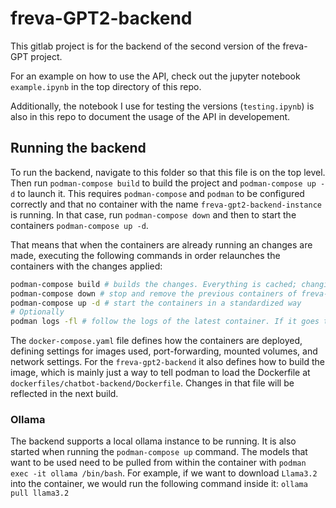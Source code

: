 # freva-GPT2-backend

This gitlab project is for the backend of the second version of the freva-GPT project.

For an example on how to use the API, check out the jupyter notebook `example.ipynb` in the top directory of this repo.

Additionally, the notebook I use for testing the versions (`testing.ipynb`) is also in this repo to document the usage of the API in developement.

## Running the backend

To run the backend, navigate to this folder so that this file is on the top level.
Then run `podman-compose build` to build the project and `podman-compose up -d` to launch it.
This requires `podman-compose` and `podman` to be configured correctly and that no container with the name `freva-gpt2-backend-instance` is running.
In that case, run `podman-compose down` and then to start the containers `podman-compose up -d`.

That means that when the containers are already running an changes are made, executing the following commands in order relaunches the containers with the changes applied:

```bash
podman-compose build # builds the changes. Everything is cached; changing the code should only take 10 seconds, changing pendencies takes up to 7 minutes for conda to install them
podman-compose down # stop and remove the previous containers of freva-gpt-backend and ollama so the new ones can be properly launched in it's place
podman-compose up -d # start the containers in a standardized way
# Optionally
podman logs -fl # follow the logs of the latest container. If it goes to `Starting Server on 0.0.0.0:8502`, it worked. Can also be used to quickly see all warnings and errors the backend emitted.
```

The `docker-compose.yaml` file defines how the containers are deployed, defining settings for images used, port-forwarding, mounted volumes, and network settings. For the `freva-gpt2-backend` it also defines how
to build the image, which is mainly just a way to tell podman to load the Dockerfile at `dockerfiles/chatbot-backend/Dockerfile`. Changes in that file will be reflected in the next build.

### Ollama

The backend supports a local ollama instance to be running.
It is also started when running the `podman-compose up` command.
The models that want to be used need to be pulled from within the container with `podman exec -it ollama /bin/bash`.
For example, if we want to download `Llama3.2` into the container, we would run the following command inside it:
`ollama pull llama3.2`
